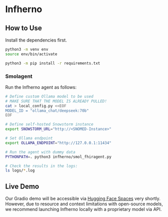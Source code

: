 # Infherno

## How to Use

Install the dependencies first.

```bash
python3 -m venv env
source env/bin/activate

python3 -m pip install -r requirements.txt
```

### Smolagent

Run the Infherno agent as follows:
```bash
# Define custom Ollama model to be used
# MAKE SURE THAT THE MODEL IS ALREADY PULLED!
cat > local_config.py <<EOF
MODEL_ID = "ollama_chat/deepseek:70b"
EOF

# Define self-hosted Snowstorm instance
export SNOWSTORM_URL="http://<SNOMED-Instance>"

# Set Ollama endpoint
export OLLAMA_ENDPOINT="http://127.0.0.1:11434"

# Run the agent with dummy data
PYTHONPATH=. python3 infherno/smol_fhiragent.py

# Check the results in the logs:
ls logs/*.log
```

## Live Demo

Our Gradio demo will be accessible via [Hugging Face Spaces](https://huggingface.co/spaces/nfel/infherno) very shortly.
However, due to resource and context limitations with open-source models, we recommend launching Infherno locally with a proprietary model via API.

